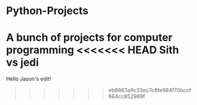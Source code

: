 Python-Projects
===============

A bunch of projects for computer programming
<<<<<<< HEAD
Sith vs jedi
=======
Hello
Jason's edit!
>>>>>>> eb8863a9c33ec7c6fe984f70bccf864cc852989f
